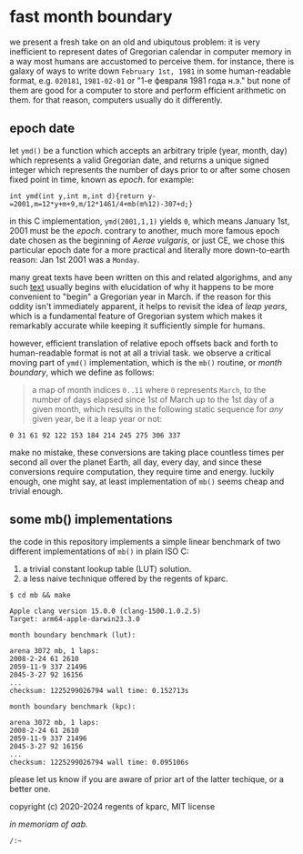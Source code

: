 # fast month boundary

we present a fresh take on an old and ubiqutous problem: it is very inefficient to represent dates of Gregorian calendar in computer memory in a way most humans are accustomed to perceive them. for instance, there is galaxy of ways to write down `February 1st, 1981` in some human-readable format, e.g. `020181`, `1981-02-01` or "1-e февраля 1981 года н.э." but none of them are good for a computer to store and perform efficient arithmetic on them. for that reason, computers usually do it differently.

## epoch date

let `ymd()` be a function which accepts an arbitrary triple (year, month, day) which represents a valid Gregorian date, and returns a unique signed integer which represents the number of days prior to or after some chosen fixed point in time, known as _epoch_. for example:

```с
int ymd(int y,int m,int d){return y-=2001,m=12*y+m+9,m/12*1461/4+mb(m%12)-307+d;}
```

in this C implementation, `ymd(2001,1,1)` yields `0`, which means January 1st, 2001 must be the _epoch_. contrary to another, much more famous epoch date chosen as the beginning of _Aerae vulgaris_, or just CE, we chose this particular epoch date for a more practical and literally more down-to-earth reason: Jan 1st 2001 was a `Monday`.

many great texts have been written on this and related algorighms, and any such [text](https://howardhinnant.github.io/date_algorithms.html) usually begins with elucidation of why it happens to be more convenient to "begin" a Gregorian year in March. if the reason for this oddity isn't immediately apparent, it helps to revisit the idea of _leap years_, which is a fundamental feature of Gregorian system which makes it remarkably accurate while keeping it sufficiently simple for humans.

however, efficient translation of relative epoch offsets back and forth to human-readable format is not at all a trivial task. we observe a critical moving part of `ymd()` implementation, which is the `mb()` routine, or _month boundary_, which we define as follows:

> a map of month indices `0..11` where `0` represents `March`, to the number of days elapsed since 1st of March up to the 1st day of a given month, which results in the following static sequence for _any_ given year, be it a leap year or not:

```
0 31 61 92 122 153 184 214 245 275 306 337
```

make no mistake, these conversions are taking place countless times per second all over the planet Earth, all day, every day, and since these conversions require computation, they require time and energy. luckily enough, one might say, at least implementation of `mb()` seems cheap and trivial enough.  

## some mb() implementations

the code in this repository implements a simple linear benchmark of two different implementations of `mb()` in plain ISO C:

 1. a trivial constant lookup table (LUT) solution.
 2. a less naive technique offered by the regents of kparc.

```
$ cd mb && make

Apple clang version 15.0.0 (clang-1500.1.0.2.5)
Target: arm64-apple-darwin23.3.0

month boundary benchmark (lut):

arena 3072 mb, 1 laps:
2008-2-24 61 2610
2059-11-9 337 21496
2045-3-27 92 16156
...
checksum: 1225299026794 wall time: 0.152713s

month boundary benchmark (kpc):

arena 3072 mb, 1 laps:
2008-2-24 61 2610
2059-11-9 337 21496
2045-3-27 92 16156
...
checksum: 1225299026794 wall time: 0.095106s
```

please let us know if you are aware of prior art of the latter techique, or a better one.


copyright (c) 2020-2024 regents of kparc, MIT license

_in memoriam of aab._

`/:~`

